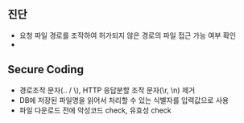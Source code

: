 ## 진단
* 요청 파일 경로를 조작하여 허가되지 않은 경로의 파일 접근 가능 여부 확인
*

## Secure Coding
* 경로조작 문자(.. / \\), HTTP 응답분할 조작 문자(\\r, \\n) 제거
* DB에 저장된 파일명을 읽어서 처리할 수 있는 식별자를 입력값으로 사용
* 파일 다운로드 전에 악성코드 check, 유효성 check 